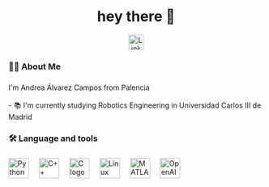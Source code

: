 <h1 align="center">hey there 👋</h1>
<div align="center">
  <a href="https://www.linkedin.com/in/aalvarcampos" target="_blank">
    <img src="https://img.shields.io/static/v1?message=LinkedIn&logo=linkedin&label=&color=0077B5&logoColor=white&labelColor=&style=for-the-badge" height="30" alt="LinkedIn badge" />
  </a>
</div>


###

<h3 align="left">👩‍💻  About Me</h3>

###

<p align="left">I'm Andrea Álvarez Campos from Palencia <br><br>- 📚 I'm currently studying Robotics Engineering in Universidad Carlos III de Madrid <br>

###

<h3 align="left">🛠 Language and tools</h3>

###

<div align="left">
  <img src="https://cdn.jsdelivr.net/gh/devicons/devicon/icons/python/python-original.svg" height="40" alt="Python logo" />
  <img width="12" />
  <img src="https://cdn.jsdelivr.net/gh/devicons/devicon/icons/cplusplus/cplusplus-original.svg" height="40" alt="C++ logo" />
  <img width="12" />
  <img src="https://cdn.jsdelivr.net/gh/devicons/devicon/icons/c/c-original.svg" height="40" alt="C logo" />
  <img width="12" />
  <img src="https://cdn.jsdelivr.net/gh/devicons/devicon/icons/linux/linux-original.svg" height="40" alt="Linux logo" />
  <img width="12" />
  <img src="https://cdn.jsdelivr.net/gh/devicons/devicon/icons/matlab/matlab-original.svg" height="40" alt="MATLAB logo" />
  <img width="12" />
  <img src="https://upload.wikimedia.org/wikipedia/commons/1/17/OpenAI_Logo.svg" height="40" alt="OpenAI Gym logo" />
</div>
